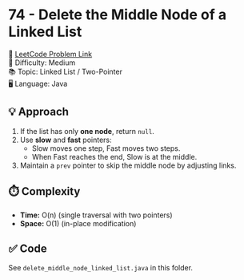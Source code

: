 # 74 - Delete the Middle Node of a Linked List

🔗 [LeetCode Problem Link](https://leetcode.com/problems/delete-the-middle-node-of-a-linked-list/)  
📌 Difficulty: Medium  
📚 Topic: Linked List / Two-Pointer  
🖥️ Language: Java  

## 💡 Approach
1. If the list has only **one node**, return `null`.  
2. Use **slow** and **fast** pointers:  
   - Slow moves one step, Fast moves two steps.  
   - When Fast reaches the end, Slow is at the middle.  
3. Maintain a `prev` pointer to skip the middle node by adjusting links.  

## ⏱️ Complexity
- **Time:** O(n) (single traversal with two pointers)  
- **Space:** O(1) (in-place modification)  

## ✅ Code
See `delete_middle_node_linked_list.java` in this folder.
